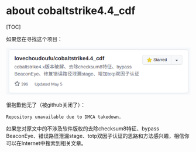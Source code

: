 # about cobaltstrike4.4_cdf

[TOC]

如果您在寻找这个项目：

![image-20220517095512925](images/image-20220517095512925.png)

很抱歉他无了（被github关闭了）：

`Repository unavailable due to DMCA takedown.`




如果您对原文中的不涉及软件版权的去除checksum8特征、bypass BeaconEye、错误路径泄漏stage、totp双因子认证的思路和方法感兴趣，相信你可以在Internet中搜索到相关文章。

